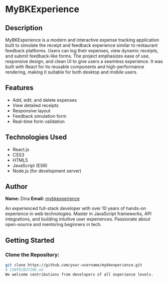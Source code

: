 # MyBKExperience

## Description
MyBKExperience is a modern and interactive expense tracking application built to simulate the receipt and feedback experience similar to restaurant feedback platforms. Users can log their expenses, view dynamic receipts, and submit feedback-like forms. The project emphasizes ease of use, responsive design, and clean UI to give users a seamless experience. It was built with React for its reusable components and high-performance rendering, making it suitable for both desktop and mobile users. 

## Features
- Add, edit, and delete expenses
- View detailed receipts
- Responsive layout
- Feedback simulation form
- Real-time form validation

## Technologies Used
- React.js
- CSS3
- HTML5
- JavaScript (ES6)
- Node.js (for development server)

## Author
**Name:** Dina
**Email:** [mybkexperience](https://www.mybkexperience.it.com)

An experienced full-stack developer with over 10 years of hands-on experience in web technologies. Master in JavaScript frameworks, API integrations, and building intuitive user experiences. Passionate about open-source and mentoring beginners in tech.

## Getting Started

### Clone the Repository:
```bash
git clone https://github.com/your-username/mybkexperience.git
# CONTRIBUTING.md
We welcome contributions from developers of all experience levels.

